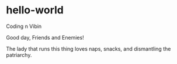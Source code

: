 # hello-world
Coding n Vibin

Good day, Friends and Enemies!

The lady that runs this thing loves naps, snacks, and dismantling the patriarchy.
